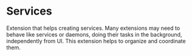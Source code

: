 # Services

Extension that helps creating services. Many extensions may need to behave like services or daemons, doing their tasks in the
background, independently from UI. This extension helps to organize and coordinate them.
